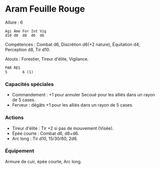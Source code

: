 
# Aram Feuille Rouge

Allure : 6


	Agi	Âme	For	Int	Vig
	d10	d8	d8	d6	d6

Compétences : Combat d6, Discrétion d6(+2 nature), Équitation d4, Perception d8, Tir d10.

Atouts : Forestier, Tireur d'élite, Vigilance.

	PAR	RES
	5       6 (1)

### Capacités spéciales
- Commandement : +1 pour annuler Secoué pour les alliés dans un rayon de 5 cases.
- Ferveur : dégâts +1 pour les alliés dans un rayon de 5 cases.

### Actions
- Tireur d'élite : Tir +2 si pas de mouvement (Visée).
- Épée courte : Combat d6, d8+d6.
- Arc long : Tir d10, 15/30/60, 2d6.

### Équipement
Armure de cuir, épée courte, Arc long.
